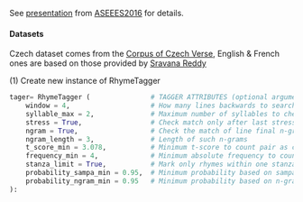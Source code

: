 See <a href="http://versologie.cz/talks/aseees2016/">presentation</a> from <a href="http://aseees.org/convention">ASEEES2016</a> for details.

#### Datasets

Czech dataset comes from the <a href="versologie.cz">Corpus of Czech Verse</a>, English & French ones are based on those provided by <a href="https://github.com/sravanareddy/rhymedata">Sravana Reddy</a>


(1) Create new instance of RhymeTagger
```python
tager= RhymeTagger (               # TAGGER ATTRIBUTES (optional arguments: default values)
    window = 4,                    # How many lines backwards to search for rhymes
    syllable_max = 2,              # Maximum number of syllables to check components match
    stress = True,                 # Check match only after last stressed syllable peak ?
    ngram = True,                  # Check the match of line final n-grams ?
    ngram_length = 3,              # Length of such n-grams
    t_score_min = 3.078,           # Minimum t-score to count pair as collocation
    frequency_min = 4,             # Minimum absolute frequency to coun pair as collocation
    stanza_limit = True,           # Mark only rhymes within one stanza
    probability_sampa_min = 0.95,  # Minimum probability based on sampa to count pair as rhyme
    probability_ngram_min = 0.95   # Minimum probability based on n-grams to count pair as rhyme
):


```
